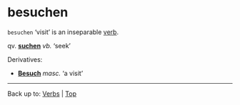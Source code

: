 # besuchen

`besuchen` ‘visit’ is an inseparable [verb](../../index.md).

qv. **[suchen](../../s/su/suchen.md)** *vb.* ‘seek’

Derivatives:
- **[Besuch](../../../nouns/b/be/Besuch.md)** *masc.* ‘a visit’

----

Back up to: [Verbs](../../index.md) | [Top](../../../index.md)
